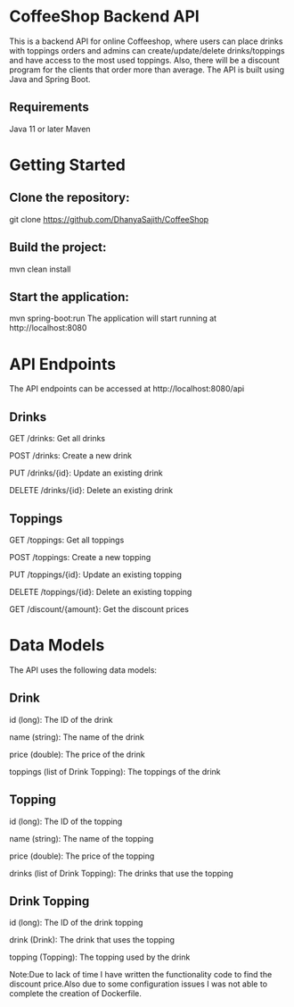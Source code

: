 
# CoffeeShop Backend API
This is a backend API for online Coffeeshop, where users can place drinks with toppings orders and admins can create/update/delete drinks/toppings and have access to the most used toppings. Also, there will be a discount program for the clients that order more than average.  The API is built using Java and Spring Boot.

## Requirements
Java 11 or later
Maven
# Getting Started
## Clone the repository:
git clone https://github.com/DhanyaSajith/CoffeeShop
## Build the project:
mvn clean install
## Start the application:
mvn spring-boot:run
The application will start running at http://localhost:8080

# API Endpoints
The API endpoints can be accessed at http://localhost:8080/api

## Drinks
GET /drinks: Get all drinks

POST /drinks: Create a new drink

PUT /drinks/{id}: Update an existing drink

DELETE /drinks/{id}: Delete an existing drink

## Toppings

GET /toppings: Get all toppings

POST /toppings: Create a new topping

PUT /toppings/{id}: Update an existing topping

DELETE /toppings/{id}: Delete an existing topping

GET /discount/{amount}: Get the discount prices

# Data Models
The API uses the following data models:

## Drink

id (long): The ID of the drink

name (string): The name of the drink

price (double): The price of the drink

toppings (list of Drink Topping): The toppings of the drink

## Topping

id (long): The ID of the topping

name (string): The name of the topping

price (double): The price of the topping

drinks (list of Drink Topping): The drinks that use the topping

## Drink Topping

id (long): The ID of the drink topping

drink (Drink): The drink that uses the topping

topping (Topping): The topping used by the drink

Note:Due to lack of time I have written the functionality code to find the discount price.Also due to some configuration issues I was not able to complete the creation of Dockerfile.
